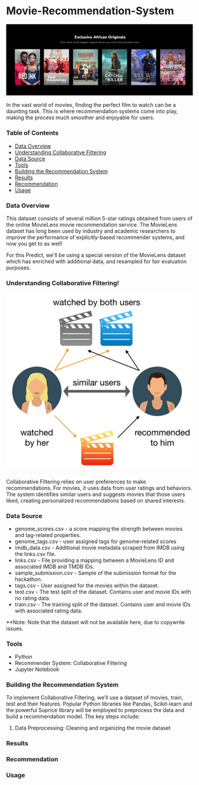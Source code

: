 # Movie-Recommendation-System
![Power BI](https://github.com/Ndivhoniswani/Movie-Recommendation-System/blob/main/ShowMax%20Image.png)

In the vast world of movies, finding the perfect film to watch can be a daunting task. This is where recommendation systems come into play, making the process much smoother and enjoyable for users.

### Table of Contents
- [Data Overview](#Data-Overview)
- [Understanding Collaborative Filtering](#Understanding-Collaborative-Filtering)
- [Data Source](#Data-Source)
- [Tools](#Tools)
- [Building the Recommendation System](#Building-the-Recommendation-System)
- [Results](Results)
- [Recommendation]([Recommendation)
- [Usage](Usage)

### Data Overview
This dataset consists of several million 5-star ratings obtained from users of the online MovieLens movie recommendation service. The MovieLens dataset has long been used by industry and academic researchers to improve the performance of explicitly-based recommender systems, and now you get to as well!

For this Predict, we'll be using a special version of the MovieLens dataset which has enriched with additional data, and resampled for fair evaluation purposes.

### Understanding Collaborative Filtering!
![Power BI](https://github.com/Ndivhoniswani/Movie-Recommendation-System/blob/main/Collaborative%20Filtering%20Image.png)

Collaborative Filtering relies on user preferences to make recommendations. For movies, it uses data from user ratings and behaviors. The system identifies similar users and suggests movies that those users liked, creating personalized recommendations based on shared interests.


### Data Source
- genome_scores.csv - a score mapping the strength between movies and tag-related properties.
- genome_tags.csv - user assigned tags for genome-related scores
- imdb_data.csv - Additional movie metadata scraped from IMDB using the links.csv file.
- links.csv - File providing a mapping between a MovieLens ID and associated IMDB and TMDB IDs.
- sample_submission.csv - Sample of the submission format for the hackathon.
- tags.csv - User assigned for the movies within the dataset.
- test.csv - The test split of the dataset. Contains user and movie IDs with no rating data.
- train.csv - The training split of the dataset. Contains user and movie IDs with associated rating data.

**Note: Note that the dataset will not be available here, due to copywrite issues.


### Tools
- Python
- Recommender System: Collaborative Filtering
- Jupyter Notebook


### Building the Recommendation System
To implement Collaborative Filtering, we’ll use a dataset of movies, train, test and their features. Popular Python libraries like Pandas, Scikit-learn and the powerful Suprice library will be employed to preprocess the data and build a recommendation model. The key steps include:

1.  Data Preprocessing: Cleaning and organizing the movie dataset

### Results


### Recommendation


### Usage

